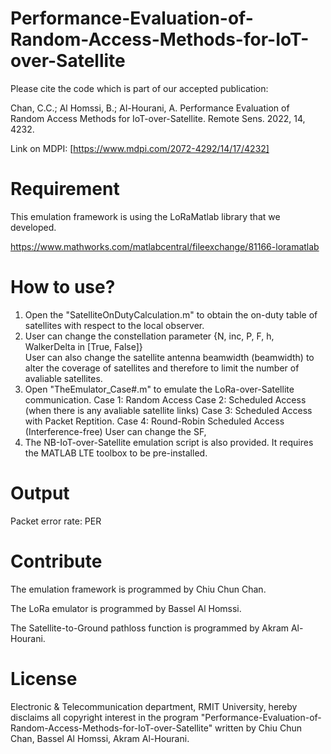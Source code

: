 # Performance-Evaluation-of-Random-Access-Methods-for-IoT-over-Satellite

Please cite the code which is part of our accepted publication:

Chan, C.C.; Al Homssi, B.; Al-Hourani, A. Performance Evaluation of Random Access Methods for IoT-over-Satellite. Remote Sens. 2022, 14, 4232. 

Link on MDPI: [https://www.mdpi.com/2072-4292/14/17/4232]
# Requirement

This emulation framework is using the LoRaMatlab library that we developed.

https://www.mathworks.com/matlabcentral/fileexchange/81166-loramatlab

# How to use?

1. Open the "SatelliteOnDutyCalculation.m" to obtain the on-duty table of satellites with respect to the local observer.
2. User can change the constellation parameter {N, inc, P, F, h, WalkerDelta in [True, False]}	
   User can also change the satellite antenna beamwidth (beamwidth) to alter the coverage of satellites and therefore to limit the number of avaliable satellites.
3. Open "TheEmulator_Case#.m" to emulate the LoRa-over-Satellite communication. 
	Case 1: Random Access
	Case 2: Scheduled Access (when there is any avaliable satellite links)
	Case 3: Scheduled Access with Packet Reptition.
 	Case 4: Round-Robin Scheduled Access (Interference-free)
   User can change the SF, 
4. The NB-IoT-over-Satellite emulation script is also provided. It requires the MATLAB LTE toolbox to be pre-installed. 

# Output

Packet error rate: PER

# Contribute

The emulation framework is programmed by Chiu Chun Chan.

The LoRa emulator is programmed by Bassel Al Homssi.

The Satellite-to-Ground pathloss function is programmed by Akram Al-Hourani.

# License

Electronic & Telecommunication department, RMIT University, hereby disclaims all copyright interest in the program "Performance-Evaluation-of-Random-Access-Methods-for-IoT-over-Satellite" written by Chiu Chun Chan, Bassel Al Homssi, Akram Al-Hourani.
